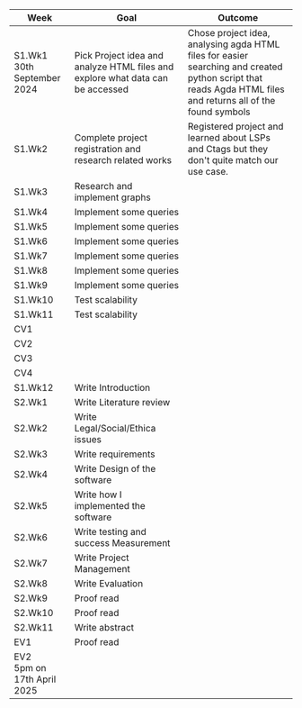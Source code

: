 | Week | Goal | Outcome |
| ------------- | -------------- | -------------- |
| S1.Wk1 <br> 30th September 2024  | Pick Project idea and analyze HTML files and explore what data can be accessed | Chose project idea, analysing agda HTML files for easier searching and created python script that reads Agda HTML files and returns all of the found symbols |
| S1.Wk2 | Complete project registration and research related works | Registered project and learned about LSPs and Ctags but they don't quite match our use case. |
| S1.Wk3 | Research and implement graphs |  |
| S1.Wk4 | Implement some queries | |
| S1.Wk5 | Implement some queries | |
| S1.Wk6 | Implement some queries | |
| S1.Wk7 | Implement some queries | |
| S1.Wk8 | Implement some queries | |
| S1.Wk9 | Implement some queries | |
| S1.Wk10 |Test scalability | |
| S1.Wk11 | Test scalability | |
| CV1 | | |
| CV2 | | |
| CV3 | | |
| CV4 | | |
| S1.Wk12 | Write Introduction | |
| S2.Wk1 | Write Literature review | |
| S2.Wk2 | Write Legal/Social/Ethica issues | |
| S2.Wk3 | Write requirements | |
| S2.Wk4 | Write Design of the software | |
| S2.Wk5 | Write how I implemented the software | |
| S2.Wk6 | Write testing and success Measurement | |
| S2.Wk7 | Write Project Management | |
| S2.Wk8 | Write Evaluation | |
| S2.Wk9 | Proof read | |
| S2.Wk10 | Proof read | |
| S2.Wk11 | Write abstract | |
| EV1 | Proof read | |
| EV2<br>  5pm on 17th April 2025 | | |
